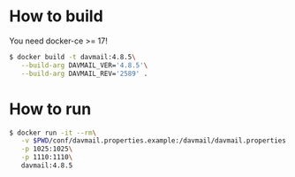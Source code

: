 # How to build

You need docker-ce >= 17!
```bash
$ docker build -t davmail:4.8.5\
   --build-arg DAVMAIL_VER='4.8.5'\
   --build-arg DAVMAIL_REV='2589' .
```

# How to run

```bash
$ docker run -it --rm\
   -v $PWD/conf/davmail.properties.example:/davmail/davmail.properties:ro\
   -p 1025:1025\
   -p 1110:1110\
   davmail:4.8.5
```